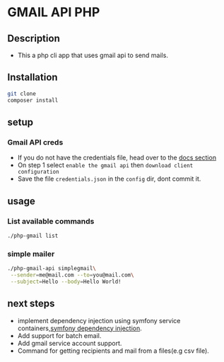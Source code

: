 # GMAIL API PHP
## Description
- This a php cli app that uses gmail api to send mails.

## Installation
```bash
git clone 
composer install
```

## setup
### Gmail API creds
- If you do not have the credentials file, head over to the [docs section](https://developers.google.com/gmail/api/quickstart/php)
- On step 1 select `enable the gmail api` then `download client configuration`
- Save the file `credentials.json` in the `config` dir, dont commit it. 
## usage
### List available commands
```bash
./php-gmail list
```

### simple mailer
```bash
./php-gmail-api simplegmail\
 --sender=me@mail.com --to=you@mail.com\
 --subject=Hello --body=Hello World!
```

## next steps 
- implement dependency injection using symfony service containers,[symfony dependency injection](https://symfony.com/doc/current/components/dependency_injection.html).
- Add support for batch email.
- Add gmail service account support.
- Command for getting recipients and mail from a files(e.g csv file).
